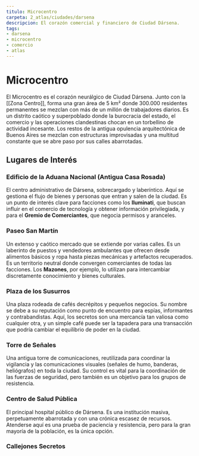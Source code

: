 ```yaml
---
titulo: Microcentro
carpeta: 2_atlas/ciudades/darsena
descripcion: El corazón comercial y financiero de Ciudad Dársena.
tags:
- darsena
- microcentro
- comercio
- atlas
---
```


# Microcentro

El Microcentro es el corazón neurálgico de Ciudad Dársena. Junto con la [[Zona Centro]], forma una gran área de 5 km² donde 300.000 residentes permanentes se mezclan con más de un millón de trabajadores diarios. Es un distrito caótico y superpoblado donde la burocracia del estado, el comercio y las operaciones clandestinas chocan en un torbellino de actividad incesante. Los restos de la antigua opulencia arquitectónica de Buenos Aires se mezclan con estructuras improvisadas y una multitud constante que se abre paso por sus calles abarrotadas.

## Lugares de Interés

### **Edificio de la Aduana Nacional (Antigua Casa Rosada)**
El centro administrativo de Dársena, sobrecargado y laberíntico. Aquí se gestiona el flujo de bienes y personas que entran y salen de la ciudad. Es un punto de interés clave para facciones como los **Iluminati**, que buscan influir en el comercio de tecnología y obtener información privilegiada, y para el **Gremio de Comerciantes**, que negocia permisos y aranceles.

### **Paseo San Martín**
Un extenso y caótico mercado que se extiende por varias calles. Es un laberinto de puestos y vendedores ambulantes que ofrecen desde alimentos básicos y ropa hasta piezas mecánicas y artefactos recuperados. Es un territorio neutral donde convergen comerciantes de todas las facciones. Los **Mazones**, por ejemplo, lo utilizan para intercambiar discretamente conocimiento y bienes culturales.

### **Plaza de los Susurros**
Una plaza rodeada de cafés decrépitos y pequeños negocios. Su nombre se debe a su reputación como punto de encuentro para espías, informantes y contrabandistas. Aquí, los secretos son una mercancía tan valiosa como cualquier otra, y un simple café puede ser la tapadera para una transacción que podría cambiar el equilibrio de poder en la ciudad.

### **Torre de Señales**
Una antigua torre de comunicaciones, reutilizada para coordinar la vigilancia y las comunicaciones visuales (señales de humo, banderas, heliógrafos) en toda la ciudad. Su control es vital para la coordinación de las fuerzas de seguridad, pero también es un objetivo para los grupos de resistencia.

### **Centro de Salud Pública**
El principal hospital público de Dársena. Es una institución masiva, perpetuamente abarrotada y con una crónica escasez de recursos. Atenderse aquí es una prueba de paciencia y resistencia, pero para la gran mayoría de la población, es la única opción.

### **Callejones Secretos**
